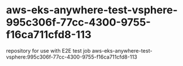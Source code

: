 # aws-eks-anywhere-test-vsphere-995c306f-77cc-4300-9755-f16ca711cfd8-113
repository for use with E2E test job aws-eks-anywhere-test-vsphere:995c306f-77cc-4300-9755-f16ca711cfd8-113
